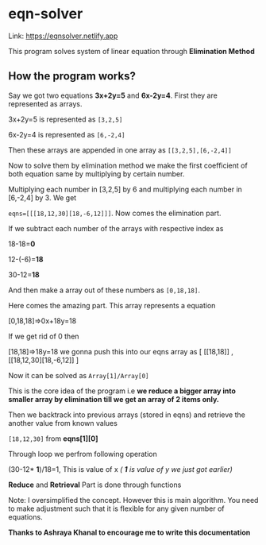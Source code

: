 # eqn-solver

Link: https://eqnsolver.netlify.app

This program solves system of linear equation through **Elimination Method**

## How the program works?

Say we got two equations **3x+2y=5** and **6x-2y=4**. First they are represented as arrays.

3x+2y=5 is represented as `[3,2,5]`

6x-2y=4 is represented as `[6,-2,4]`

Then these arrays are appended in one array as `[[3,2,5],[6,-2,4]]`

Now to solve them by elimination method we make the first coefficient of both equation same by multiplying by certain number.

Multiplying each number in [3,2,5] by 6 and multiplying each number in [6,-2,4] by 3. We get

`eqns=[[[18,12,30][18,-6,12]]]`. Now comes the elimination part.

If we subtract each number of the arrays with respective index as

18-18=**0**

12-(-6)=**18**

30-12=**18** 

And then make a array out of these numbers as `[0,18,18]`.

Here comes the amazing part. This array represents a equation

[0,18,18]=>0x+18y=18

If we get rid of 0 then

[18,18]=>18y=18 we gonna push this into our eqns array as [ [[18,18]] , [[18,12,30][18,-6,12]] ]

Now it can be solved as `Array[1]/Array[0]`

This is the core idea of the program i.e **we reduce a bigger array into smaller array by elimination till we get an array of 2 items only.**

Then we backtrack into previous arrays (stored in eqns) and retrieve the another value from known values

`[18,12,30]` from **eqns[1][0]**

Through loop we perfrom following operation 

(30-12* **1**)/18=1, This is value of x *( **1** is value of y we just got earlier)*

**Reduce** and **Retrieval** Part is done through functions

Note: I oversimplified the concept. However this is main algorithm. You need to make adjustment such that it is flexible for any given number of equations.

**Thanks to Ashraya Khanal to encourage me to write this documentation**
